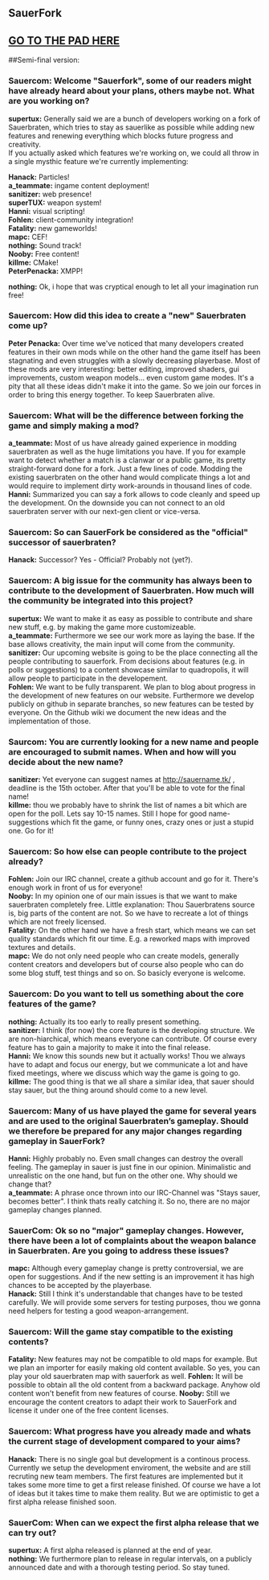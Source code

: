 ## SauerFork

## [GO TO THE PAD HERE](https://piratenpad.de/p/Sauercominterview)


##Semi-final version:

### Sauercom: Welcome "Sauerfork", some of our readers might have already heard about your plans, others maybe not.  What are you working on? 

**supertux:** Generally said we are a bunch of developers working on a fork of Sauerbraten, which tries to stay as sauerlike as possible while adding new features and renewing everything which blocks future progress and creativity.      
If you actually asked which features we're working on, we could all throw in a single mysthic feature we're currently implementing:


**Hanack:** Particles!  
**a_teammate:** ingame content deployment!  
**sanitizer:** web presence!  
**superTUX:** weapon system!  
**Hanni:** visual scripting!  
**Fohlen:** client-community integration!  
**Fatality:** new gameworlds!  
**mapc:** CEF!  
**nothing:** Sound track!  
**Nooby:** Free content!  
**killme:** CMake!  
**PeterPenacka:** XMPP!  
  
**nothing:** Ok, i hope that was cryptical enough to let all your imagination run free!  

### Sauercom: How did this idea to create a "new" Sauerbraten come up?

**Peter Penacka:** Over time we've noticed that many developers created features in their own mods while on the other hand the game itself has been stagnating and even struggles with a slowly decreasing playerbase.  Most of these mods are very interesting: better editing, improved shaders, gui improvements, custom weapon models... even custom game modes. It's a pity that all these ideas didn't make it into the game. So we join our forces in order to bring this energy together. To keep Sauerbraten alive.


### Sauercom: What will be the difference between forking the game and simply making a mod?

**a_teammate:** Most of us have already gained experience in modding sauerbraten as well as the huge limitations you have.  If you for example want to detect whether a match is a clanwar or a public game, its pretty straight-forward done for a fork. Just a few lines of code. Modding the existing sauerbraten on the other hand would complicate things a lot and would require to implement dirty work-arounds in thousand lines of code.  
**Hanni:** Summarized you can say a fork allows to code cleanly and speed up the development. On the downside you can not connect to an old sauerbraten server with our next-gen client or vice-versa.  

### Sauercom: So can SauerFork be considered as the "official" successor of sauerbraten?

**Hanack:** Successor? Yes - Official? Probably not (yet?).

### Sauercom: A big issue for the community has always been to contribute to the development of Sauerbraten. How much will the community be integrated into this project?

**supertux:**           We want to make it as easy as possible to contribute and share new stuff, e.g. by making the game more customizeable.  
**a_teammate:**       Furthermore we see our work more as laying the base. If the base allows creativity, the main input will come from the community.  
**sanitizer:**     Our upcoming website is going to be the place connecting all the people contributing to sauerfork. From decisions about features (e.g. in polls or  suggestions) to a content showcase similar to quadropolis, it will allow people to participate in the developement.  
**Fohlen:** We want to be fully transparent. We plan to blog about progress in the development of new features on our website. Furthermore we develop publicly on github in separate branches, so new features can be tested by everyone. On the Github wiki we document the new ideas and the implementation of those.

### Saurcom: You are currently looking for a new name and people are encouraged to submit names. When and how will you decide about the new name?

**sanitizer:** Yet everyone can suggest names at http://sauername.tk/ , deadline is the 15th october. After that you'll be able to vote for the final name!  
**killme:** thou we probably have to shrink the list of names a bit which are open for the poll. Lets say 10-15 names. Still I hope for good name-suggestions which fit the game, or funny ones, crazy ones or just a stupid one. Go for it!  

### Sauercom: So how else can people contribute to the project already?

**Fohlen:** Join our IRC channel, create a github account and go for it. There's enough work in front of us for everyone!  
**Nooby:** In my opinion one of our main issues is that we want to make sauerbraten completely free. Little  explanation: Thou Sauerbratens source is, big parts of the content are not. So we have to recreate a lot of things which are not freely licensed.  
**Fatality:** On the other hand we have a fresh start, which means we can set quality standards which fit our time. E.g. a reworked maps with improved textures and details.   
**mapc:** We do not only need people who can create models, generally content creators and developers but of course also people who can do some blog stuff, test things and so on. So basicly everyone is welcome.  

### Sauercom: Do you want to tell us something about the core features of the game?

**nothing:** Actually its too early to really present something.  
**sanitizer:** I think (for now) the core feature is the developing structure. We are non-hiarchical, which means everyone can contribute. Of course every feature has to gain a majority to make it into the final release.  
**Hanni:** We know this sounds new but it actually works! Thou we always have to adapt and focus our energy, but we communicate a lot and have fixed meetings, where we discuss which way the game is going to go.  
**killme:** The good thing is that we all share a similar idea, that sauer should stay sauer, but the thing around should come to a new level.  


### Sauercom: Many of us have played the game for several years and are used to the original Sauerbraten’s gameplay. Should we therefore be prepared for any major changes regarding gameplay in SauerFork?  

**Hanni:** Highly probably no. Even small changes can destroy the overall feeling. The gameplay in sauer is just fine in our opinion. Minimalistic and unrealistic on the one hand, but fun on the other one. Why should we change that?  
**a_teammate:** A phrase once thrown into our IRC-Channel was "Stays sauer, becomes better". I think thats really catching it. So no, there are no major gameplay changes planned.

### SauerCom: Ok so no "major" gameplay changes. However, there have been a lot of complaints about the weapon balance in Sauerbraten. Are you going to address these issues?

**mapc:** Although every gameplay change is pretty controversial, we are open for suggestions. And if the new setting is an improvement it has high chances to be accepted by the playerbase.  
**Hanack:** Still I think it's understandable that changes have to be tested carefully. We will provide some servers for testing purposes, thou we gonna need helpers for testing a good weapon-arrangement.  

### Sauercom: Will the game stay compatible to the existing contents?
		
**Fatality:** New features may not be compatible to old maps for example. But we plan an importer for easily making old content available. So yes, you can play your old sauerbraten map with sauerfork as well.
**Fohlen:** It will be possible to obtain all the old content from a backward package. Anyhow old content won't benefit from new features of course.
**Nooby:** Still we encourage the content creators to adapt their work to SauerFork and license it under one of the free content licenses.

### Sauercom: What progress have you already made and whats the current stage of development compared to your aims?
		
**Hanack:** There is no single goal but development is a continous process. Currently we setup the development enviroment, the website and are still recruting new team members.  The first features are implemented but it takes some more time to get a first release finished. Of course we  have a lot of ideas but it takes time to make them reality. But we are optimistic to get a first alpha release finished soon.

### SauerCom: When can we expect the first alpha release that we can try out?

**supertux:** A first alpha released is planned at the end of year.  
**nothing:** We furthermore plan to release in regular intervals, on a publicly announced date and with a thorough testing period. So stay tuned.


